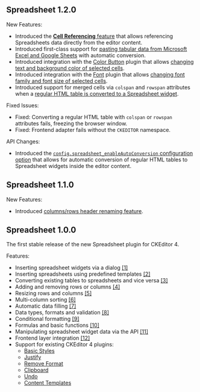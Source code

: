 ## Spreadsheet 1.2.0

New Features:

* Introduced the [**Cell Referencing** feature](https://ckeditor.com/docs/ckeditor4/latest/features/spreadsheets.html#cell-referencing) that allows referencing Spreadsheets data directly from the editor content.
* Introduced first-class support for [pasting tabular data from Microsoft Excel and Google Sheets](https://ckeditor.com/docs/ckeditor4/latest/features/spreadsheets.html#pasting-from-microsoft-excel-and-google-sheets) with automatic conversion.
* Introduced integration with the [Color Button](https://ckeditor.com/cke4/addon/colorbutton) plugin that allows [changing text and background color of selected cells](https://ckeditor.com/docs/ckeditor4/latest/features/spreadsheets.html#advanced-styles-support).
* Introduced integration with the [Font](https://ckeditor.com/cke4/addon/font) plugin that allows [changing font family and font size of selected cells](https://ckeditor.com/docs/ckeditor4/latest/features/spreadsheets.html#advanced-styles-support).
* Introduced support for merged cells via `colspan` and `rowspan` attributes when a [regular HTML table is converted to a Spreadsheet widget](https://ckeditor.com/docs/ckeditor4/latest/features/spreadsheets.html#converting-existing-tables).

Fixed Issues:

* Fixed: Converting a regular HTML table with `colspan` or `rowspan` attributes fails, freezing the browser window.
* Fixed: Frontend adapter fails without the `CKEDITOR` namespace.

API Changes:

* Introduced the [`config.spreadsheet_enableAutoConversion` configuration option](https://ckeditor.com/docs/ckeditor4/latest/guide/dev_spreadsheets.html#automatically-convert-existing-tables) that allows for automatic conversion of regular HTML tables to Spreadsheet widgets inside the editor content.

## Spreadsheet 1.1.0

New Features:

* Introduced [columns/rows header renaming feature](https://ckeditor.com/docs/ckeditor4/latest/features/spreadsheets.html#renaming-rows-and-columns-headers).

## Spreadsheet 1.0.0

The first stable release of the new Spreadsheet plugin for CKEditor 4.

Features:

* Inserting spreadsheet widgets via a dialog [[1]](https://ckeditor.com/docs/ckeditor4/latest/features/spreadsheets.html#inserting-spreadsheet-widget)
* Inserting spreadsheets using predefined templates [[2]](https://ckeditor.com/docs/ckeditor4/latest/guide/dev_spreadsheets.html#content-templates-plugin-integration)
* Converting existing tables to spreadsheets and vice versa [[3]](https://ckeditor.com/docs/ckeditor4/latest/features/spreadsheets.html#converting-existing-tables)
* Adding and removing rows or columns [[4]](https://ckeditor.com/docs/ckeditor4/latest/features/spreadsheets.html#spreadsheet-structure-manipulation)
* Resizing rows and columns [[5]](https://ckeditor.com/docs/ckeditor4/latest/features/spreadsheets.html#resizing-rows-and-columns)
* Multi-column sorting [[6]](https://ckeditor.com/docs/ckeditor4/latest/features/spreadsheets.html#sorting)
* Automatic data filling [[7]](https://ckeditor.com/docs/ckeditor4/latest/features/spreadsheets.html#auto-fill-in-all-directions)
* Data types, formats and validation [[8]](https://ckeditor.com/docs/ckeditor4/latest/features/spreadsheets.html#data-types-formats-and-validation)
* Conditional formatting [[9]](https://ckeditor.com/docs/ckeditor4/latest/features/spreadsheets.html#conditional-formatting)
* Formulas and basic functions [[10]](https://ckeditor.com/docs/ckeditor4/latest/features/spreadsheets.html#formulas)
* Manipulating spreadsheet widget data via the API [[11]](https://ckeditor.com/docs/ckeditor4/latest/guide/dev_spreadsheets.html#manipulating-the-spreadsheet-widget-data-via-api)
* Frontend layer integration [[12]](https://ckeditor.com/docs/ckeditor4/latest/guide/dev_spreadsheets.html#frontend-layer-integration)
* Support for existing CKEditor 4 plugins:
	* [Basic Styles](https://ckeditor.com/cke4/addon/basicstyles)
	* [Justify](https://ckeditor.com/cke4/addon/justify)
	* [Remove Format](https://ckeditor.com/cke4/addon/removeformat)
	* [Clipboard](https://ckeditor.com/cke4/addon/clipboard)
	* [Undo](https://ckeditor.com/cke4/addon/undo)
	* [Content Templates](https://ckeditor.com/cke4/addon/templates)
